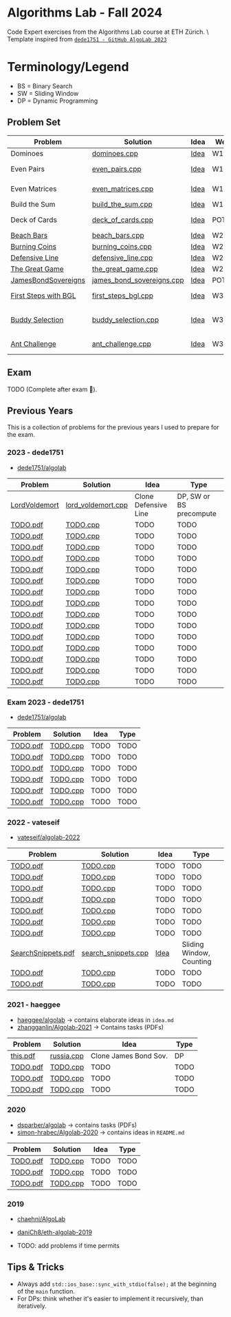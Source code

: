 # Algorithms Lab - Fall 2024
Code Expert exercises from the Algorithms Lab course at ETH Zürich. \\
Template inspired from [`dede1751 - GitHub AlgoLab 2023`](https://github.com/dede1751/algolab/)

# Terminology/Legend
- BS = Binary Search
- SW = Sliding Window
- DP = Dynamic Programming


## Problem Set

| Problem                                                                | Solution                                                        | Idea                                         | Week   | Type                       | 
| ---------------------------------------------------------------------- | --------------------------------------------------------------- |--------------------------------------------- | ------ | ---------------------------|
| Dominoes                                                               | [dominoes.cpp](Week1/Dominoes/src/main.cpp)                     | [Idea](Week1/Dominoes/idea.md)               | W1     | Gredy                      |
| Even Pairs                                                             | [even_pairs.cpp](Week1/EvenPairs/src/main.cpp)                  | [Idea](Week1/EvenPairs/idea.md)              | W1     | Prefix sum, Combinatorics  |
| Even Matrices                                                          | [even_matrices.cpp](Week1/EvenMatrices/src/main.cpp)            | [Idea](Week1/EvenMatrices/idea.md)           | W1     | Prefix sum, Combinatorics  |
| Build the Sum                                                          | [build_the_sum.cpp](Week1/BuildTheSum/src/main.cpp)             | [Idea](Week1/BuildTheSum/idea.md)            | W1     | -                          |
| Deck of Cards                                                          | [deck_of_cards.cpp](Week2/DeckOfCards/src/main.cpp)             | [Idea](Week2/DeckOfCards/idea.md)            | POTW2  | Prefix sum, SW or BS       |
| [Beach Bars](Week2/BeachBars/this.pdf)                                 | [beach_bars.cpp](Week2/BeachBars/this.pdf)                      | [Idea](Week2/BeachBars/idea.md)              | W2     | SW, Math                   |
| [Burning Coins](Week2/BurningCoins/this.pdf)                           | [burning_coins.cpp](Week2/BurningCoins/this.pdf)                | [Idea](Week2/BurningCoins/idea.md)           | W2     | DP                         |
| [Defensive Line](Week2/DefensiveLine/this.pdf)                         | [defensive_line.cpp](Week2/DefensiveLine/this.pdf)              | [Idea](Week2/DefensiveLine/idea.md)          | W2     | DP, SW or BS               |
| [The Great Game](Week2/TheGreatGame/this.pdf)                          | [the_great_game.cpp](Week2/TheGreatGame/this.pdf)               | [Idea](Week2/TheGreatGame/idea.md)           | W2     | DP                         |
| [JamesBondSovereigns](Week3/JamesBondSovereigns/this.pdf)              | [james_bond_sovereigns.cpp](Week3/JamesBondSovereigns/this.pdf) | [Idea](Week3/JamesBondSovereigns/idea.md)    | POTW3  | DP                         |
| [First Steps with BGL](Week3/FirstStepsBGL/this.pdf)                   | [first_steps_bgl.cpp](Week3/FirstStepsBGL/this.pdf)             | [Idea](Week3/FirstStepsBGL/idea.md)          | W3     | BGL: Dijkstra & Kruskal    |
| [Buddy Selection](Week3/BuddySelection/this.pdf)                       | [buddy_selection.cpp](Week3/BuddySelection/this.pdf)            | [Idea](Week3/BuddySelection/idea.md)         | W3     | BGL: Maximum Matching      |
| [Ant Challenge](Week3/AntChallenge/this.pdf)                           | [ant_challenge.cpp](Week3/AntChallenge/this.pdf)                | [Idea](Week3/AntChallenge/idea.md)           | W3     | BGL: Kruskal & Dijkstra    |

## Exam
TODO (Complete after exam :pray:). 


## Previous Years
This is a collection of problems for the previous years I used to prepare for the exam. 

### 2023 - dede1751

- [dede1751/algolab](https://github.com/dede1751/algolab?tab=readme-ov-file)

| Problem                                                                     | Solution                                                             | Idea                 | Type                     | 
| --------------------------------------------------------------------------- | ---------------------------------------------------------------------|--------------------- | ------------------------ |
| [LordVoldemort](PreviousYears/2023/LordVoldemort/this.pdf)                  | [lord_voldemort.cpp](PreviousYears/2023/LordVoldemort/src/main.cpp)  | Clone Defensive Line | DP, SW or BS precompute  |
| [TODO.pdf](PreviousYears/2023/PlanetExpress/this.pdf)                       | [TODO.cpp](PreviousYears/2023/PlanetExpress/src/main.cpp)            | TODO                 | TODO                     |
| [TODO.pdf](PreviousYears/2023/London/this.pdf)                              | [TODO.cpp](PreviousYears/2023/London/src/main.cpp)                   | TODO                 | TODO                     |
| [TODO.pdf](PreviousYears/2023/GoldenEye/this.pdf)                           | [TODO.cpp](PreviousYears/2023/GoldenEye/src/main.cpp)                | TODO                 | TODO                     |
| [TODO.pdf](PreviousYears/2023/SurveillancePhotographs/this.pdf)             | [TODO.cpp](PreviousYears/2023/SurveillancePhotographs/src/main.cpp)  | TODO                 | TODO                     |
| [TODO.pdf](PreviousYears/2023/India/this.pdf)                               | [TODO.cpp](PreviousYears/2023/India/src/main.cpp)                    | TODO                 | TODO                     |
| [TODO.pdf](PreviousYears/2023/DeanThomas/this.pdf)                          | [TODO.cpp](PreviousYears/2023/DeanThomas/src/main.cpp)               | TODO                 | TODO                     |
| [TODO.pdf](PreviousYears/2023/AsterixAndTheRomanLegions/this.pdf)           | [TODO.cpp](PreviousYears/2023/AsterixAndTheRomanLegions/src/main.cpp)| TODO                 | TODO                     |
| [TODO.pdf](PreviousYears/2023/PhantomMenace/this.pdf)                       | [TODO.cpp](PreviousYears/2023/PhantomMenace/src/main.cpp)            | TODO                 | TODO                     |
| [TODO.pdf](PreviousYears/2023/NewYork/this.pdf)                             | [TODO.cpp](PreviousYears/2023/NewYork/src/main.cpp)                  | TODO                 | TODO                     |
| [TODO.pdf](PreviousYears/2023/Rumpelstilzchen/this.pdf)                     | [TODO.cpp](PreviousYears/2023/Rumpelstilzchen/src/main.cpp)          | TODO                 | TODO                     |
| [TODO.pdf](PreviousYears/2023/WorldCup/this.pdf)                            | [TODO.cpp](PreviousYears/2023/WorldCup/src/main.cpp)                 | TODO                 | TODO                     |
| [TODO.pdf](PreviousYears/2023/AugeanStables/this.pdf)                       | [TODO.cpp](PreviousYears/2023/AugeanStables/src/main.cpp)            | TODO                 | TODO                     |
| [TODO.pdf](PreviousYears/2023/CasinoRoyale/this.pdf)                        | [TODO.cpp](PreviousYears/2023/CasinoRoyale/src/main.cpp)             | TODO                 | TODO                     |
| [TODO.pdf](PreviousYears/2023/DHL/this.pdf)                                 | [TODO.cpp](PreviousYears/2023/DHL/src/main.cpp)                      | TODO                 | TODO                     |
| [TODO.pdf](PreviousYears/2023/OnHerMajestySecretService/this.pdf)           | [TODO.cpp](PreviousYears/2023/OnHerMajestySecretService/src/main.cpp)| TODO                 | TODO                     |

### Exam 2023 - dede1751

- [dede1751/algolab](https://github.com/dede1751/algolab?tab=readme-ov-file)

| Problem                                                                     | Solution                                                                | Idea                 | Type                     | 
| --------------------------------------------------------------------------- | ----------------------------------------------------------------------- |--------------------- | ------------------------ |
| [TODO.pdf](PreviousYears/Exam2023/Croquet/this.pdf)                         | [TODO.cpp](PreviousYears/Exam2023/Croquet/src/main.cpp)                 | TODO                 | TODO                     |
| [TODO.pdf](PreviousYears/Exam2023/QueenOfHearts/this.pdf)                   | [TODO.cpp](PreviousYears/Exam2023/QueenOfHearts/src/main.cpp)           | TODO                 | TODO                     |
| [TODO.pdf](PreviousYears/Exam2023/DownTheRabbitHole/this.pdf)               | [TODO.cpp](PreviousYears/Exam2023/DownTheRabbitHole/src/main.cpp)       | TODO                 | TODO                     |
| [TODO.pdf](PreviousYears/Exam2023/RabbitClan/this.pdf)                      | [TODO.cpp](PreviousYears/Exam2023/SurveillancePhotographs/src/main.cpp) | TODO                 | TODO                     |
| [TODO.pdf](PreviousYears/Exam2023/MadTeaParty/this.pdf)                     | [TODO.cpp](PreviousYears/Exam2023/MadTeaParty/src/main.cpp)             | TODO                 | TODO                     |
| [TODO.pdf](PreviousYears/Exam2023/Chronosphere/this.pdf)                    | [TODO.cpp](PreviousYears/Exam2023/Chronosphere/src/main.cpp)            | TODO                 | TODO                     |


### 2022 - vateseif

- [vateseif/algolab-2022](https://github.com/vateseif/algolab-2022?tab=readme-ov-file)

| Problem                                                                     | Solution                                                             | Idea                                                         | Type                                  | 
| --------------------------------------------------------------------------- | ---------------------------------------------------------------------|------------------------------------------------------------- | ------------------------------------- |
| [TODO.pdf](PreviousYears/2022/EmpireStrikesBack/this.pdf)                   | [TODO.cpp](PreviousYears/2022/EmpireStrikesBack/src/main.cpp)        | TODO                                                         | TODO                                  |
| [TODO.pdf](PreviousYears/2022/Evolution/this.pdf)                           | [TODO.cpp](PreviousYears/2022/Evolution/src/main.cpp)                | TODO                                                         | TODO                                  |
| [TODO.pdf](PreviousYears/2022/FleetRace/this.pdf)                           | [TODO.cpp](PreviousYears/2022/FleetRace/src/main.cpp)                | TODO                                                         | TODO                                  |
| [TODO.pdf](PreviousYears/2022/LightTheStage/this.pdf)                       | [TODO.cpp](PreviousYears/2022/LightTheStage/src/main.cpp)            | TODO                                                         | TODO                                  |
| [TODO.pdf](PreviousYears/2022/Marathon/this.pdf)                            | [TODO.cpp](PreviousYears/2022/Marathon/src/main.cpp)                 | TODO                                                         | TODO                                  |
| [TODO.pdf](PreviousYears/2022/NewTiles/this.pdf)                            | [TODO.cpp](PreviousYears/2022/NewTiles/src/main.cpp)                 | TODO                                                         | TODO                                  |
| [TODO.pdf](PreviousYears/2022/RevengeOfTheSith/this.pdf)                    | [TODO.cpp](PreviousYears/2022/RevengeOfTheSith/src/main.cpp)         | TODO                                                         | TODO                                  |
| [SearchSnippets.pdf](PreviousYears/2022/SearchSnippets/this.pdf)            | [search_snippets.cpp](PreviousYears/2022/SearchSnippets/src/main.cpp)| [Idea](PreviousYears/2022/SearchSnippets/idea.md)            | Sliding Window, Counting              |
| [TODO.pdf](PreviousYears/2022/ShoppingTrip/this.pdf)                        | [TODO.cpp](PreviousYears/2022/ShoppingTrip/src/main.cpp)             | TODO                                                         | TODO                                  |
| [TODO.pdf](PreviousYears/2022/Tracking/this.pdf)                            | [TODO.cpp](PreviousYears/2022/Tracking/src/main.cpp)                 | TODO                                                         | TODO                                  |
 

### 2021 - haeggee

- [haeggee/algolab](https://github.com/haeggee/algolab) -> contains elaborate ideas in `idea.md`
- [zhangganlin/Algolab-2021](https://github.com/zhangganlin/Algolab-2021/tree/master?tab=readme-ov-file) -> Contains tasks (PDFs)

| Problem                                                                     | Solution                                                             | Idea                 | Type                     | 
| --------------------------------------------------------------------------- | ---------------------------------------------------------------------|--------------------- | ------------------------ |
| [this.pdf](PreviousYears/2021/FromRussiaWithLove/this.pdf)                  | [russia.cpp](PreviousYears/2021/FromRussiaWithLove/src/main.cpp)     | Clone James Bond Sov.| DP                       |
| [TODO.pdf](PreviousYears/2021/Punch/this.pdf)                               | [TODO.cpp](PreviousYears/2021/Punch/src/main.cpp)                    | TODO                 | TODO                     |
| [TODO.pdf](PreviousYears/2021/HongKong/this.pdf)                            | [TODO.cpp](PreviousYears/2021/HongKong/src/main.cpp)                 | TODO                 | TODO                     |
| [TODO.pdf](PreviousYears/2021/BonusLevel/this.pdf)                          | [TODO.cpp](PreviousYears/2021/BonusLevel/src/main.cpp)               | TODO                 | TODO                     |

### 2020
- [dsparber/algolab](https://github.com/dsparber/algolab?tab=readme-ov-file) -> contains tasks (PDFs)
- [simon-hrabec/Algolab-2020](https://github.com/simon-hrabec/Algolab-2020) -> contains ideas in `README.md`

| Problem                                                                     | Solution                                                             | Idea                 | Type                     | 
| --------------------------------------------------------------------------- | ---------------------------------------------------------------------|--------------------- | ------------------------ |
| [TODO.pdf](PreviousYears/2020/Lestrade/this.pdf)                            | [TODO.cpp](PreviousYears/2020/Lestrade/src/main.cpp)                 | TODO                 | TODO                     |
| [TODO.pdf](PreviousYears/2020/RadiationTherapy/this.pdf)                    | [TODO.cpp](PreviousYears/2020/RadiationTherapy/src/main.cpp)         | TODO                 | TODO                     |
| [TODO.pdf](PreviousYears/2020/AttackOfTheClones/this.pdf)                   | [TODO.cpp](PreviousYears/2020/AttackOfTheClones/src/main.cpp)        | TODO                 | TODO                     |


### 2019
- [chaehni/AlgoLab](https://github.com/chaehni/AlgoLab)
- [daniCh8/eth-algolab-2019](https://github.com/daniCh8/eth-algolab-2019/tree/master)

- TODO: add problems if time permits

## Tips & Tricks
- Always add `std::ios_base::sync_with_stdio(false);` at the beginning of the `main` function. 
- For DPs: think whether it's easier to implement it recursively, than iteratively. 

